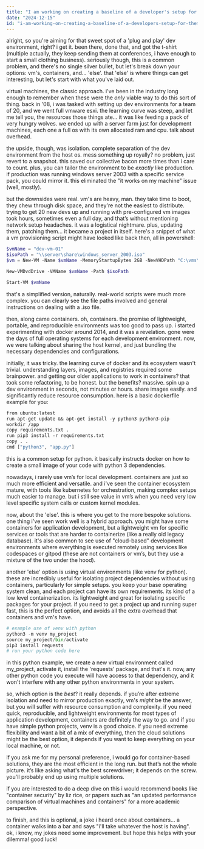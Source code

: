 ```yaml
---
title: "I am working on creating a baseline of a developer's setup for them to 'plug and play'. What would be the best option? VM, Containers or else?"
date: "2024-12-15"
id: "i-am-working-on-creating-a-baseline-of-a-developers-setup-for-them-to-plug-and-play-what-would-be-the-best-option-vm-containers-or-else"
---
```


alright, so you're aiming for that sweet spot of a 'plug and play' dev environment, right? i get it. been there, done that, and got the t-shirt (multiple actually, they keep sending them at conferences, i have enough to start a small clothing business). seriously though, this is a common problem, and there's no single silver bullet, but let's break down your options: vm's, containers, and… 'else'. that 'else' is where things can get interesting, but let's start with what you've laid out.

virtual machines, the classic approach. i've been in the industry long enough to remember when these were the *only* viable way to do this sort of thing. back in '08, i was tasked with setting up dev environments for a team of 20, and we went full vmware esxi. the learning curve was steep, and let me tell you, the resources those things ate... it was like feeding a pack of very hungry wolves. we ended up with a server farm just for development machines, each one a full os with its own allocated ram and cpu. talk about overhead.

the upside, though, was isolation. complete separation of the dev environment from the host os. mess something up royally? no problem, just revert to a snapshot. this saved our collective bacon more times than i care to count. plus, you can tailor the environment to be *exactly* like production. if production was running windows server 2003 with a specific service pack, you could mirror it. this eliminated the "it works on my machine" issue (well, mostly).

but the downsides were real. vm's are heavy, man. they take time to boot, they chew through disk space, and they're not the easiest to distribute. trying to get 20 new devs up and running with pre-configured vm images took hours, sometimes even a full day, and that’s without mentioning network setup headaches. it was a logistical nightmare. plus, updating them, patching them… it became a project in itself. here's a snippet of what a vm provisioning script might have looked like back then, all in powershell:

```powershell
$vmName = "dev-vm-01"
$isoPath = "\\server\share\windows_server_2003.iso"
$vm = New-VM -Name $vmName -MemoryStartupBytes 2GB -NewVHDPath "C:\vms\$vmName.vhd" -NewVHDSizeBytes 40GB

New-VMDvdDrive -VMName $vmName -Path $isoPath

Start-VM $vmName
```

that's a simplified version, naturally. real-world scripts were much more complex. you can clearly see the file paths involved and general instructions on dealing with a .iso file.

then, along came containers. oh, containers. the promise of lightweight, portable, and reproducible environments was too good to pass up. i started experimenting with docker around 2014, and it was a revelation. gone were the days of full operating systems for each development environment. now, we were talking about sharing the host kernel, and just bundling the necessary dependencies and configurations.

initially, it was tricky. the learning curve of docker and its ecosystem wasn't trivial. understanding layers, images, and registries required some brainpower. and getting our older applications to work in containers? that took some refactoring, to be honest. but the benefits? massive. spin up a dev environment in seconds, not minutes or hours. share images easily. and significantly reduce resource consumption. here is a basic dockerfile example for you:

```dockerfile
from ubuntu:latest
run apt-get update && apt-get install -y python3 python3-pip
workdir /app
copy requirements.txt .
run pip3 install -r requirements.txt
copy . .
cmd ["python3", "app.py"]
```

this is a common setup for python. it basically instructs docker on how to create a small image of your code with python 3 dependencies.

nowadays, i rarely use vm’s for local development. containers are just so much more efficient and versatile. and i've seen the container ecosystem mature, with tools like kubernetes for orchestration, making complex setups much easier to manage. but i still see value in vm’s when you need very low level specific system calls or custom kernel modules.

now, about the 'else'. this is where you get to the more bespoke solutions. one thing i've seen work well is a hybrid approach. you might have some containers for application development, but a lightweight vm for specific services or tools that are harder to containerize (like a really old legacy database). it's also common to see use of "cloud-based" development environments where everything is executed remotely using services like codespaces or gitpod (these are not containers or vm’s, but they use a mixture of the two under the hood).

another 'else' option is using virtual environments (like venv for python). these are incredibly useful for isolating project dependencies without using containers, particularly for simple setups. you keep your base operating system clean, and each project can have its own requirements. its kind of a low level containerization. its lightweight and great for isolating specific packages for your project. if you need to get a project up and running super fast, this is the perfect option, and avoids all the extra overhead that containers and vm's have.

```python
# example use of venv with python
python3 -m venv my_project
source my_project/bin/activate
pip3 install requests
# run your python code here
```

in this python example, we create a new virtual environment called my_project, activate it, install the 'requests' package, and that's it. now, any other python code you execute will have access to that dependency, and it won't interfere with any other python environments in your system.

so, which option is the *best*? it really depends. if you’re after extreme isolation and need to mirror production exactly, vm's *might* be the answer, but you will suffer with resource consumption and complexity. if you need quick, reproducible, and lightweight environments for most types of application development, containers are definitely the way to go. and if you have simple python projects, venv is a good choice. if you need extreme flexibility and want a bit of a mix of everything, then the cloud solutions might be the best option, it depends if you want to keep everything on your local machine, or not.

if you ask me for my personal preference, i would go for container-based solutions, they are the most efficient in the long run. but that’s not the whole picture. it’s like asking what's the best screwdriver; it depends on the screw. you'll probably end up using multiple solutions.

if you are interested to do a deep dive on this i would recommend books like "container security" by liz rice, or papers such as "an updated performance comparison of virtual machines and containers" for a more academic perspective.

to finish, and this is optional, a joke i heard once about containers... a container walks into a bar and says "i'll take whatever the host is having". ok, i know, my jokes need some improvement. but hope this helps with your dilemma! good luck!
